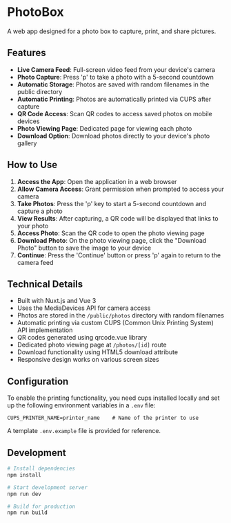 # PhotoBox

A web app designed for a photo box to capture, print, and share pictures.

## Features

- **Live Camera Feed**: Full-screen video feed from your device's camera
- **Photo Capture**: Press 'p' to take a photo with a 5-second countdown
- **Automatic Storage**: Photos are saved with random filenames in the public directory
- **Automatic Printing**: Photos are automatically printed via CUPS after capture
- **QR Code Access**: Scan QR codes to access saved photos on mobile devices
- **Photo Viewing Page**: Dedicated page for viewing each photo
- **Download Option**: Download photos directly to your device's photo gallery

## How to Use

1. **Access the App**: Open the application in a web browser
2. **Allow Camera Access**: Grant permission when prompted to access your camera
3. **Take Photos**: Press the 'p' key to start a 5-second countdown and capture a photo
4. **View Results**: After capturing, a QR code will be displayed that links to your photo
5. **Access Photo**: Scan the QR code to open the photo viewing page
6. **Download Photo**: On the photo viewing page, click the "Download Photo" button to save the image to your device
7. **Continue**: Press the 'Continue' button or press 'p' again to return to the camera feed

## Technical Details

- Built with Nuxt.js and Vue 3
- Uses the MediaDevices API for camera access
- Photos are stored in the `/public/photos` directory with random filenames
- Automatic printing via custom CUPS (Common Unix Printing System) API implementation
- QR codes generated using qrcode.vue library
- Dedicated photo viewing page at `/photos/[id]` route
- Download functionality using HTML5 download attribute
- Responsive design works on various screen sizes

## Configuration

To enable the printing functionality, you need cups installed locally and set up the following environment variables in
a `.env` file:

```
CUPS_PRINTER_NAME=printer_name    # Name of the printer to use
```

A template `.env.example` file is provided for reference.

## Development

```bash
# Install dependencies
npm install

# Start development server
npm run dev

# Build for production
npm run build
```
